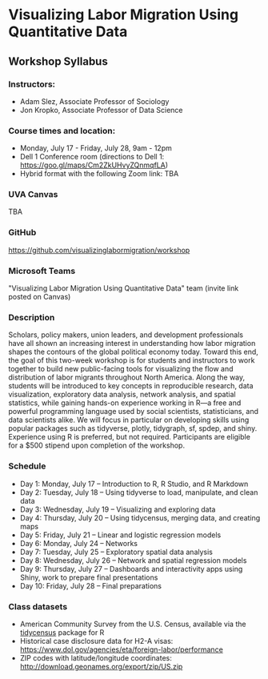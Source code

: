 # Visualizing Labor Migration Using Quantitative Data
## Workshop Syllabus

### Instructors:
* Adam Slez, Associate Professor of Sociology
* Jon Kropko, Associate Professor of Data Science

### Course times and location:
* Monday, July 17 - Friday, July 28, 9am - 12pm
* Dell 1 Conference room (directions to Dell 1: https://goo.gl/maps/Cm2ZkUHvyZQnmqfLA)
* Hybrid format with the following Zoom link: TBA

### UVA Canvas
TBA

### GitHub
https://github.com/visualizinglabormigration/workshop

### Microsoft Teams
"Visualizing Labor Migration Using Quantitative Data" team (invite link posted on Canvas)

### Description
Scholars, policy makers, union leaders, and development professionals have all shown an increasing interest in understanding how labor migration shapes the contours of the global political economy today. Toward this end, the goal of this two-week workshop is for students and instructors to work together to build new public-facing tools for visualizing the flow and distribution of labor migrants throughout North America. Along the way, students will be introduced to key concepts in reproducible research, data visualization, exploratory data analysis, network analysis, and spatial statistics, while gaining hands-on experience working in R—a free and powerful programming language used by social scientists, statisticians, and data scientists alike. We will focus in particular on developing skills using popular packages such as tidyverse, plotly, tidygraph, sf, spdep, and shiny. Experience using R is preferred, but not required. Participants are eligible for a $500 stipend upon completion of the workshop.

### Schedule
* Day 1: Monday, July 17 – Introduction to R, R Studio, and R Markdown
* Day 2: Tuesday, July 18 – Using tidyverse to load, manipulate, and clean data
* Day 3: Wednesday, July 19 – Visualizing and exploring data
* Day 4: Thursday, July 20 – Using tidycensus, merging data, and creating maps
* Day 5: Friday, July 21 – Linear and logistic regression models
* Day 6: Monday, July 24 – Networks 
* Day 7: Tuesday, July 25 – Exploratory spatial data analysis
* Day 8: Wednesday, July 26 – Network and spatial regression models
* Day 9: Thursday, July 27 – Dashboards and interactivity apps using Shiny, work to prepare final presentations
* Day 10: Friday, July 28 – Final preparations

### Class datasets
* American Community Survey from the U.S. Census, available via the [tidycensus](https://cran.r-project.org/web/packages/tidycensus/index.html) package for R
* Historical case disclosure data for H2-A visas: https://www.dol.gov/agencies/eta/foreign-labor/performance
* ZIP codes with latitude/longitude coordinates: http://download.geonames.org/export/zip/US.zip
